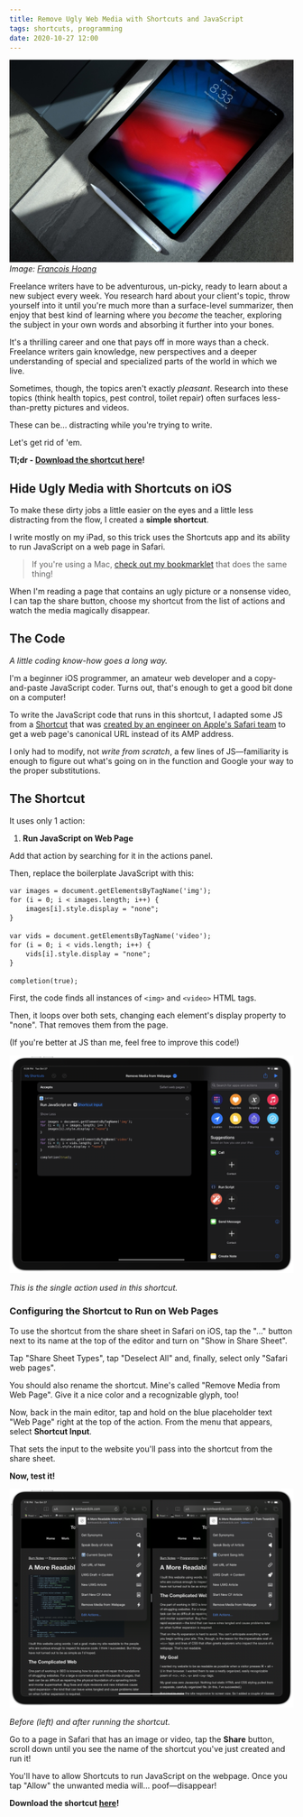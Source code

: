 ```yaml
---
title: Remove Ugly Web Media with Shortcuts and JavaScript
tags: shortcuts, programming
date: 2020-10-27 12:00
---
```


<!-- description: Wield the power of iOS Shortcuts and a bit of JavaScript to clear webpages of unpleasant photos and videos while you read and research. -->



![iPad and Apple Pencil lying on desk.](/assets/images/ipad-on-desk.jpg)
_Image: [Francois Hoang][francoishoang]_

Freelance writers have to be adventurous, un-picky, ready to learn about a new subject every week. You research hard about your client's topic, throw yourself into it until you're much more than a surface-level summarizer, then enjoy that best kind of learning where you _become_ the teacher, exploring the subject in your own words and absorbing it further into your bones.

It's a thrilling career and one that pays off in more ways than a check. Freelance writers gain knowledge, new perspectives and a deeper understanding of special and specialized parts of the world in which we live.

Sometimes, though, the topics aren't exactly *pleasant*. Research into these topics (think health topics, pest control, toilet repair) often surfaces less-than-pretty pictures and videos.

These can be… distracting while you're trying to write.

Let's get rid of 'em.

**Tl;dr - [Download the shortcut here][shortcut]!**

## Hide Ugly Media with Shortcuts on iOS

To make these dirty jobs a little easier on the eyes and a little less distracting from the flow, I created a **simple shortcut**.

I write mostly on my iPad, so this trick uses the Shortcuts app and its ability to run JavaScript on a web page in Safari.

> If you're using a Mac, [check out my bookmarklet][bookmarklet] that does the same thing!

When I'm reading a page that contains an ugly picture or a nonsense video, I can tap the share button, choose my shortcut from the list of actions and watch the media magically disappear.

## The Code

_A little coding know-how goes a long way._

I'm a beginner iOS programmer, an amateur web developer and a copy-and-paste JavaScript coder. Turns out, that's enough to get a good bit done on a computer!

To write the JavaScript code that runs in this shortcut, I adapted some JS from a [Shortcut][amp-shortcut] that was [created by an engineer on Apple's Safari team][amp-tweet] to get a web page's canonical URL instead of its AMP address.

I only had to modify, not _write from scratch_, a few lines of JS—familiarity is enough to figure out what's going on in the function and Google your way to the proper substitutions.

## The Shortcut

It uses only 1 action:

1. **Run JavaScript on Web Page**

Add that action by searching for it in the actions panel.

Then, replace the boilerplate JavaScript with this:

```
var images = document.getElementsByTagName('img');
for (i = 0; i < images.length; i++) {
    images[i].style.display = "none";
}

var vids = document.getElementsByTagName('video');
for (i = 0; i < vids.length; i++) {
    vids[i].style.display = "none";
}

completion(true);
```

First, the code finds all instances of `<img>` and `<video>` HTML tags.

Then, it loops over both sets, changing each element's display property to "none". That removes them from the page.

(If you're better at JS than me, feel free to improve this code!)

![Screenshot of Shortcuts "Run JavaScript on web page" action.](/assets/images/shortcuts-js-action-screenshot.png)

_This is the single action used in this shortcut._

### Configuring the Shortcut to Run on Web Pages

To use the shortcut from the share sheet in Safari on iOS, tap the "…" button next to its name at the top of the editor and turn on "Show in Share Sheet".

Tap "Share Sheet Types", tap "Deselect All" and, finally, select only "Safari web pages".

You should also rename the shortcut. Mine's called "Remove Media from Web Page". Give it a nice color and a recognizable glyph, too!

Now, back in the main editor, tap and hold on the blue placeholder text "Web Page" right at the top of the action. From the menu that appears, select **Shortcut Input**.

That sets the input to the website you'll pass into the shortcut from the share sheet.

**Now, test it!**

![Screenshot of share sheet shortcuts](/assets/images/share-sheet-screenshot.png)

_Before (left) and after running the shortcut._

Go to a page in Safari that has an image or video, tap the **Share** button, scroll down until you see the name of the shortcut you've just created and run it!

You'll have to allow Shortcuts to run JavaScript on the webpage. Once you tap "Allow" the unwanted media will... poof—disappear!

**Download the shortcut [here][shortcut]!**


[amp-tweet]: https://twitter.com/livbem/status/1223043752878460928?s=20
[amp-shortcut]: https://www.icloud.com/shortcuts/46cc38e259324f7494e4c66829007edc
[shortcut]: https://www.icloud.com/shortcuts/c68e71a5ccf74cf589859630904bd2b8
[bookmarklet]: /blog/remove-media-bookmarklet
[francoishoang]: https://unsplash.com/@aoirostudio
